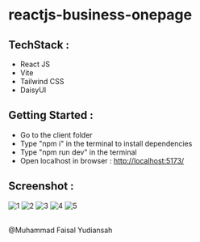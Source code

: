 # reactjs-business-onepage

## TechStack :
- React JS
- Vite
- Tailwind CSS
- DaisyUI

## Getting Started :
- Go to the client folder
- Type "npm i" in the terminal to install dependencies
- Type "npm run dev" in the terminal
- Open localhost in browser : [http://localhost:5173/](http://localhost:5173/)

## Screenshot :
![1](https://github.com/faisalyudiansah/reactjs-business-onepage/assets/142356615/5177f17d-a77d-4bfc-a880-e33438244d65)
![2](https://github.com/faisalyudiansah/reactjs-business-onepage/assets/142356615/ca579e85-643f-49eb-abc0-2b08f10544d9)
![3](https://github.com/faisalyudiansah/reactjs-business-onepage/assets/142356615/f26fbd18-c63a-4cbc-a539-f2176e0625d7)
![4](https://github.com/faisalyudiansah/reactjs-business-onepage/assets/142356615/e5e58351-354b-4718-9670-aacebb2bb2b0)
![5](https://github.com/faisalyudiansah/reactjs-business-onepage/assets/142356615/6fd16e52-a137-45fd-90dd-76d9351342f7)

<br>
@Muhammad Faisal Yudiansah
